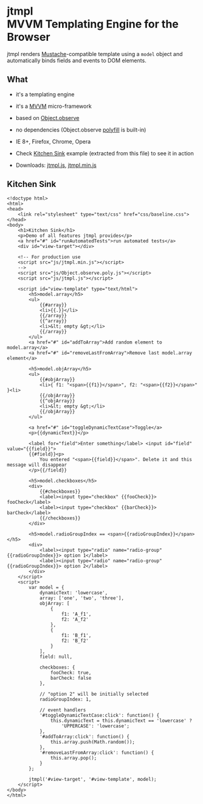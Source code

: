 jtmpl<br>MVVM Templating Engine for the Browser
===============================================

jtmpl renders [Mustache](https://github.com/janl/mustache.js)-compatible template using a `model` object and automatically binds fields and events to DOM elements.


What
-----

* it's a templating engine

* it's a [MVVM](http://en.wikipedia.org/wiki/Model_View_ViewModel) micro-framework

* based on [Object.observe](http://updates.html5rocks.com/2012/11/Respond-to-change-with-Object-observe)

* no dependencies (Object.observe [polyfill](https://github.com/jdarling/Object.observe) is built-in)

* IE 8+, Firefox, Chrome, Opera

* Check [Kitchen Sink](kitchensink.html) example (extracted from this file) to see it in action

* Downloads: [jtmpl.js](js/jtmpl.js), [jtmpl.min.js](js/jtmpl.min.js)



Kitchen Sink
------------

	<!doctype html>
	<html>
	<head>
		<link rel="stylesheet" type="text/css" href="css/baseline.css">
	</head>
	<body>
		<h1>Kitchen Sink</h1>
		<p>Demo of all features jtmpl provides</p>
		<a href="#" id="runAutomatedTests">run automated tests</a>
		<div id="view-target"></div>

		<!-- For production use
		<script src="js/jtmpl.min.js"></script>
		-->
		<script src="js/Object.observe.poly.js"></script>
		<script src="js/jtmpl.js"></script>

		<script id="view-template" type="text/html">
			<h5>model.array</h5>
			<ul>
				{{#array}}
				<li>{{.}}</li>
				{{/array}}
				{{^array}}
				<li>&lt; empty &gt;</li>
				{{/array}}
			</ul>
			<a href="#" id="addToArray">Add random element to model.array</a>
			<a href="#" id="removeLastFromArray">Remove last model.array element</a>

			<h5>model.objArray</h5>
			<ul>
				{{#objArray}}
				<li>{ f1: "<span>{{f1}}</span>", f2: "<span>{{f2}}</span>" }<li>
				{{/objArray}}
				{{^objArray}}
				<li>&lt; empty &gt;</li>
				{{/objArray}}
			</ul>
		
			<a href="#" id="toggleDynamicTextCase">Toggle</a>
			<p>{{dynamicText}}</p>

			<label for="field">Enter something</label> <input id="field" value="{{field}}">
			{{#field}}<p>
				You entered "<span>{{field}}</span>". Delete it and this message will disappear
			</p>{{/field}}

			<h5>model.checkboxes</h5>
			<div>
				{{#checkboxes}}
				<label><input type="checkbox" {{fooCheck}}> fooCheck</label>
				<label><input type="checkbox" {{barCheck}}> barCheck</label>
				{{/checkboxes}}
			</div>

			<h5>model.radioGroupIndex == <span>{{radioGroupIndex}}</span></h5>
			<div>
				<label><input type="radio" name="radio-group" {{radioGroupIndex}}> option 1</label>
				<label><input type="radio" name="radio-group" {{radioGroupIndex}}> option 2</label>
			</div>
		</script>
		<script>
			var model = {
				dynamicText: 'lowercase',
				array: ['one', 'two', 'three'],
				objArray: [
					{
						f1: 'A_f1',
						f2: 'A_f2'
					},
					{
						f1: 'B_f1',
						f2: 'B_f2'
					}
				],
				field: null,

				checkboxes: {
					fooCheck: true,
					barCheck: false
				},

				// "option 2" will be initially selected
				radioGroupIndex: 1,

				// event handlers
				'#toggleDynamicTextCase:click': function() {
					this.dynamicText = this.dynamicText == 'lowercase' ?
						'UPPERCASE': 'lowercase';
				},
				'#addToArray:click': function() {
					this.array.push(Math.random());
				},
				'#removeLastFromArray:click': function() {
					this.array.pop();
				}
			};

			jtmpl('#view-target', '#view-template', model);
		</script>
	</body>
	</html>

